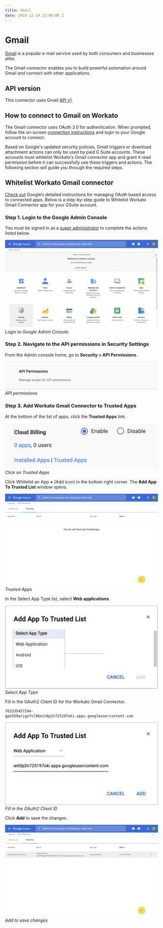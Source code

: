 ```yaml
---
title: Gmail
date: 2019-12-19 23:00:00 Z
---
```


# Gmail
[Gmail](https://www.google.com/gmail) is a popular e-mail service used by both consumers and businesses alike.

The Gmail connector enables you to build powerful automation around Gmail and connect with other applications.

## API version
This connector uses Gmail [API v1](https://developers.google.com/gmail/api/v1/reference/).

## How to connect to Gmail on Workato
The Gmail connector uses OAuth 2.0 for authentication. When prompted, follow the on-screen [connection instructions](https://docs.workato.com/connections.html) and login to your Google account to connect.

Based on Google's updated security policies, Gmail triggers or download attachment actions can only be used by paid G Suite accounts. These accounts must whitelist Workato's Gmail connector app and grant it read permission before it can successfully use these triggers and actions. The following section will guide you through the required steps.

## Whitelist Workato Gmail connector
[Check out](https://support.google.com/a/answer/7281227) Google’s detailed instructions for managing OAuth based access to connected apps. Below is a step-by-step guide to Whitelist Workato Gmail Connector app for your GSuite account.

### Step 1. Login to the Google Admin Console
You must be signed in as a [super administrator](https://support.google.com/a/answer/2405986#super_admin) to complete the actions listed below.

![Login to Google admin console](/assets/images/gmail/admin-console.png)
*Login to Google Admin Console*

### Step 2. Navigate to the API permissions in Security Settings
From the Admin console home, go to **Security > API Permissions**.

![API permissions](/assets/images/gmail/api-permissions.png)
*API permissions*

### Step 3. Add Workato Gmail Connector to Trusted Apps  
At the bottom of the list of apps, click the **Trusted Apps** link.

![Click on Trusted Apps](/assets/images/gmail/trusted-apps.png)
*Click on Trusted Apps*

Click Whitelist an App **+** (Add icon) in the bottom right corner. The **Add App To Trusted List** window opens.

![Trusted Apps](/assets/images/gmail/add-trusted-app.png)
*Trusted Apps*

In the Select App Type list, select **Web applications**.

![Select App Type](/assets/images/gmail/select-app-type.png)
*Select App Type*

Fill in the OAuth2 Client ID for the Workato Gmail Connector.
```
763335457294-gp4359qrjgu7vl96eit0p2n725197oki.apps.googleusercontent.com
```

![Fill in the OAuth2 Client ID](/assets/images/gmail/add-client-id.png)
*Fill in the OAuth2 Client ID*

Click **Add** to save the changes.

![Add to save changes](/assets/images/gmail/add-app.png)
*Add to save changes*
